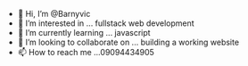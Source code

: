 - 👋 Hi, I’m @Barnyvic
- 👀 I’m interested in ... fullstack web development 
- 🌱 I’m currently learning ... javascript 
- 💞️ I’m looking to collaborate on ... building a  working website 
- 📫 How to reach me ...09094434905

<!---
Barnyvic/Barnyvic is a ✨ special ✨ repository because its `README.md` (this file) appears on your GitHub profile.
You can click the Preview link to take a look at your changes.
--->
